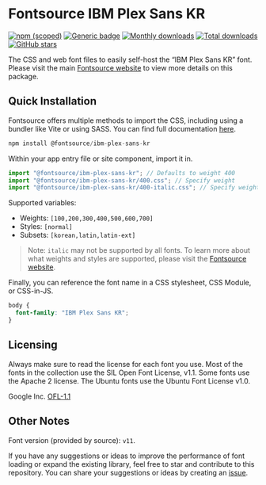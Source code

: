 # Fontsource IBM Plex Sans KR

[![npm (scoped)](https://img.shields.io/npm/v/@fontsource/ibm-plex-sans-kr?color=brightgreen)](https://www.npmjs.com/package/@fontsource/ibm-plex-sans-kr) [![Generic badge](https://img.shields.io/badge/fontsource-passing-brightgreen)](https://github.com/fontsource/fontsource) [![Monthly downloads](https://badgen.net/npm/dm/@fontsource/ibm-plex-sans-kr)](https://github.com/fontsource/fontsource) [![Total downloads](https://badgen.net/npm/dt/@fontsource/ibm-plex-sans-kr)](https://github.com/fontsource/fontsource) [![GitHub stars](https://img.shields.io/github/stars/fontsource/fontsource.svg?style=social&label=Star)](https://github.com/fontsource/fontsource/stargazers)

The CSS and web font files to easily self-host the “IBM Plex Sans KR” font. Please visit the main [Fontsource website](https://fontsource.org/fonts/ibm-plex-sans-kr) to view more details on this package.

## Quick Installation

Fontsource offers multiple methods to import the CSS, including using a bundler like Vite or using SASS. You can find full documentation [here](https://fontsource.org/docs/getting-started/introduction).

```javascript
npm install @fontsource/ibm-plex-sans-kr
```

Within your app entry file or site component, import it in.

```javascript
import "@fontsource/ibm-plex-sans-kr"; // Defaults to weight 400
import "@fontsource/ibm-plex-sans-kr/400.css"; // Specify weight
import "@fontsource/ibm-plex-sans-kr/400-italic.css"; // Specify weight and style
```

Supported variables:
- Weights: `[100,200,300,400,500,600,700]`
- Styles: `[normal]`
- Subsets: `[korean,latin,latin-ext]`

> Note: `italic` may not be supported by all fonts. To learn more about what weights and styles are supported, please visit the [Fontsource website](https://fontsource.org/fonts/ibm-plex-sans-kr).

Finally, you can reference the font name in a CSS stylesheet, CSS Module, or CSS-in-JS.

```css
body {
  font-family: "IBM Plex Sans KR";
}
```

## Licensing
Always make sure to read the license for each font you use. Most of the fonts in the collection use the SIL Open Font License, v1.1. Some fonts use the Apache 2 license. The Ubuntu fonts use the Ubuntu Font License v1.0.

Google Inc.
[OFL-1.1](http://scripts.sil.org/OFL)

## Other Notes
Font version (provided by source): `v11`.

If you have any suggestions or ideas to improve the performance of font loading or expand the existing library, feel free to star and contribute to this repository. You can share your suggestions or ideas by creating an [issue](https://github.com/fontsource/fontsource/issues).